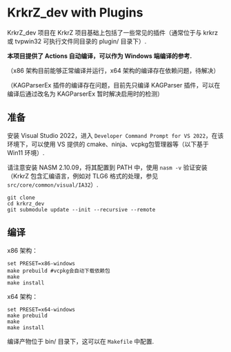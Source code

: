 # KrkrZ_dev with Plugins

KrkrZ_dev 项目在 KrkrZ 项目基础上包括了一些常见的插件（通常位于与 krkrz 或 tvpwin32 可执行文件同目录的 plugin/ 目录下）.

**本项目提供了 Actions 自动编译，可以作为 Windows 端编译的参考.**

（x86 架构目前能够正常编译并运行，x64 架构的编译存在依赖问题，待解决）

（KAGParserEx 插件的编译存在问题，目前先只编译 KAGParser 插件，可以在编译后通过改名为 KAGParserEx 暂时解决启用时的检测）

## 准备

安装 Visual Studio 2022，进入 `Developer Command Prompt for VS 2022`，在该环境下，可以使用 VS 提供的 cmake、ninja、vcpkg包管理器等（以下基于 Win11 环境）.

请注意安装 NASM 2.10.09，将其配置到 PATH 中，使用 `nasm -v` 验证安装（KrkrZ 包含汇编语言，例如对 TLG6 格式的处理，参见 `src/core/common/visual/IA32`）.

```
git clone
cd krkrz_dev
git submodule update --init --recursive --remote
```

## 编译

x86 架构：
```
set PRESET=x86-windows
make prebuild #vcpkg会自动下载依赖包
make
make install
```

x64 架构：
```
set PRESET=x64-windows
make prebuild
make
make install

```

编译产物位于 bin/ 目录下，这可以在 `Makefile` 中配置.